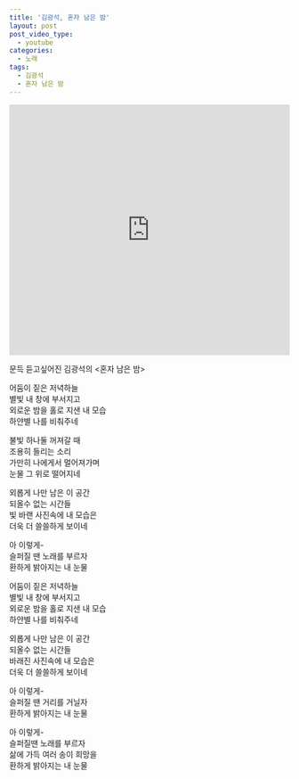 ```yaml
---
title: '김광석, 혼자 남은 밤'
layout: post
post_video_type:
  - youtube
categories:
  - 노래
tags:
  - 김광석
  - 혼자 남은 밤
---
```


<iframe width="100%" height="450" scrolling="no" frameborder="no" src="https://w.soundcloud.com/player?url=https%3A%2F%2Fsoundcloud.com%2Fkim-kwangsuk%2Fwy9kue7wku0k&amp;visual=true"></iframe>

문득 듣고싶어진 김광석의 <혼자 남은 밤>


어둠이 짙은 저녁하늘  
별빛 내 창에 부서지고  
외로운 밤을 홀로 지샌 내 모습  
하얀별 나를 비춰주네

불빛 하나둘 꺼져갈 때  
조용히 들리는 소리  
가만히 나에게서 멀어져가며  
눈물 그 위로 떨어지네

외롭게 나만 남은 이 공간  
되올수 없는 시간들  
빛 바랜 사진속에 내 모습은  
더욱 더 쓸쓸하게 보이네

아 이렇게-  
슬퍼질 땐 노래를 부르자  
환하게 밝아지는 내 눈물

어둠이 짙은 저녁하늘  
별빛 내 창에 부서지고  
외로운 밤을 홀로 지샌 내 모습  
하얀별 나를 비춰주네

외롭게 나만 남은 이 공간  
되올수 없는 시간들  
바래진 사진속에 내 모습은  
더욱 더 쓸쓸하게 보이네

아 이렇게-  
슬퍼질 땐 거리를 거닐자  
환하게 밝아지는 내 눈물

아 이렇게-  
슬퍼질땐 노래를 부르자  
삶에 가득 여러 송이 희망을  
환하게 밝아지는 내 눈물  

